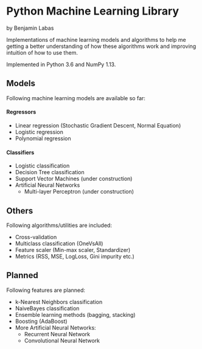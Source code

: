 # Python Machine Learning Library
by Benjamin Labas

Implementations of machine learning models and algorithms to help me getting a better understanding of how these algorithms work and improving intuition of how to use them.

Implemented in Python 3.6 and NumPy 1.13.

## Models
Following machine learning models are available so far:

#### Regressors
- Linear regression (Stochastic Gradient Descent, Normal Equation)
- Logistic regression
- Polynomial regression

#### Classifiers
- Logistic classification
- Decision Tree classification
- Support Vector Machines (under construction)
- Artificial Neural Networks
  - Multi-layer Perceptron (under construction)


## Others
Following algorithms/utilities are included:
- Cross-validation
- Multiclass classification (OneVsAll)
- Feature scaler (Min-max scaler, Standardizer)
- Metrics (RSS, MSE, LogLoss, Gini impurity etc.)

## Planned
Following features are planned:
- k-Nearest Neighbors classification
- NaiveBayes classification
- Ensemble learning methods (bagging, stacking)
- Boosting (AdaBoost)
- More Artificial Neural Networks:
  - Recurrent Neural Network
  - Convolutional Neural Network
